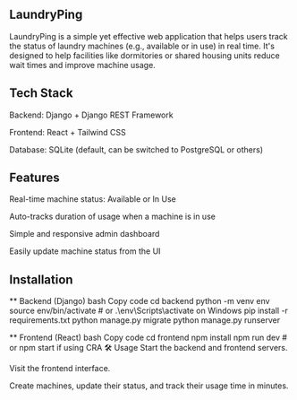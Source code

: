 ## LaundryPing
LaundryPing is a simple yet effective web application that helps users track the status of laundry machines (e.g., available or in use) in real time. It's designed to help facilities like dormitories or shared housing units reduce wait times and improve machine usage.

## Tech Stack
Backend: Django + Django REST Framework

Frontend: React + Tailwind CSS

Database: SQLite (default, can be switched to PostgreSQL or others)

## Features
Real-time machine status: Available or In Use

Auto-tracks duration of usage when a machine is in use

Simple and responsive admin dashboard

Easily update machine status from the UI

## Installation
** Backend (Django)
bash
Copy code
cd backend
python -m venv env
source env/bin/activate  # or .\env\Scripts\activate on Windows
pip install -r requirements.txt
python manage.py migrate
python manage.py runserver

** Frontend (React)
bash
Copy code
cd frontend
npm install
npm run dev  # or npm start if using CRA
🛠️ Usage
Start the backend and frontend servers.

Visit the frontend interface.

Create machines, update their status, and track their usage time in minutes.

## License
This project is open-source and available under the MIT License.

